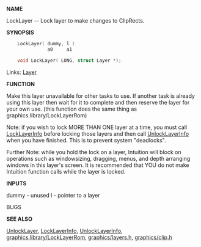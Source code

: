 
**NAME**

LockLayer -- Lock layer to make changes to ClipRects.

**SYNOPSIS**

```c
    LockLayer( dummy, l )
               a0     a1

    void LockLayer( LONG, struct Layer *);

```
Links: [Layer](_00A1) 

**FUNCTION**

Make this layer unavailable for other tasks to use.
If another task is already using this layer then wait for
it to complete and then reserve the layer for your own use.
(this function does the same thing as graphics.library/LockLayerRom)

Note: if you wish to lock MORE THAN ONE layer at a time, you
must call [LockLayerInfo](_039C) before locking those layers and
then call [UnlockLayerInfo](_03A7) when you have finished. This
is to prevent system &#034;deadlocks&#034;.

Further Note: while you hold the lock on a layer, Intuition will block
on operations such as windowsizing, dragging, menus, and depth
arranging windows in this layer's screen.  It is recommended that
YOU do not make Intuition function calls while the layer is locked.

**INPUTS**

dummy - unused
l - pointer to a layer

BUGS

**SEE ALSO**

[UnlockLayer](_03A6), [LockLayerInfo](_039C), [UnlockLayerInfo](_03A7),
[graphics.library/LockLayerRom](LockLayerRom), [graphics/layers.h](_00C4), [graphics/clip.h](_00A1)
